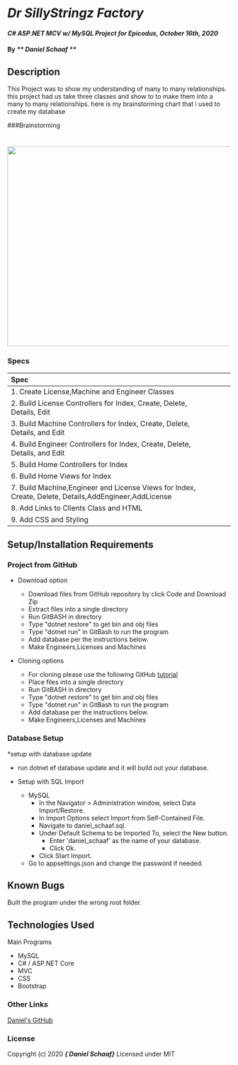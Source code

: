 # _Dr SillyStringz Factory_

#### _C# ASP.NET MCV w/ MySQL Project for Epicodus, October 16th, 2020_

#### By _** Daniel Schaaf **_

## Description

This Project was to show my understanding of many to many relationships. this project had us take three classes and show to to make them into a many to many relationships. here is my brainstorming chart that i used to create my database


###Brainstorming

<h1 align='center'><img width='600' height='450' src='DrSillyStringzFactory/wwwroot/img/chart.png'>
 
### Specs
| Spec | |  |
| :-------------     | :------------- | :------------- |
|  1.  Create License,Machine and Engineer Classes | | |
|  2.  Build License Controllers for Index, Create, Delete, Details, Edit |  |  |
|  3.  Build Machine Controllers for Index, Create, Delete, Details, and Edit | ||
|  4.  Build Engineer Controllers for Index, Create, Delete, Details, and Edit | ||
|  5.  Build Home Controllers for Index |  |  |
|  6.  Build Home Views for Index |  |  |
|  7.  Build Machine,Engineer and License Views for Index, Create, Delete, Details,AddEngineer,AddLicense | |  |
|  8.  Add Links to Clients Class and HTML |  |  |
|  9.  Add CSS and Styling |  |  |


## Setup/Installation Requirements

### Project from GitHub
* Download option
  * Download files from GitHub repository by click Code and Download Zip
  * Extract files into a single directory 
  * Run GitBASH in directory
  * Type "dotnet restore" to get bin and obj files
  * Type "dotnet run" in GitBash to run the program
  * Add database per the instructions below.
  * Make Engineers,Licenses and Machines

* Cloning options
  * For cloning please use the following GitHub [tutorial](https://docs.github.com/en/enterprise/2.16/user/github/creating-cloning-and-archiving-repositories/cloning-a-repository)
  * Place files into a single directory 
  * Run GitBASH in directory
  * Type "dotnet restore" to get bin and obj files
  * Type "dotnet run" in GitBash to run the program
  * Add database per the instructions below.
  * Make Engineers,Licenses and Machines

### Database Setup

*setup with database update
* run dotnet ef database update and it will build out your database.

* Setup with SQL Import
  * MySQL
    * In the Navigator > Administration window, select Data Import/Restore.
    * In Import Options select Import from Self-Contained File.
    * Navigate to daniel_schaaf.sql.
    * Under Default Schema to be Imported To, select the New button.
      * Enter 'daniel_schaaf' as the name of your database.
      * Click Ok.
    * Click Start Import.
  * Go to appsettings.json and change the password if needed.

## Known Bugs

Built the program under the wrong root folder.

## Technologies Used

Main Programs
* MySQL
* C# / ASP.NET Core 
* MVC
* CSS
* Bootstrap


### Other Links
[Daniel's GitHub](https://github.com/dschaaf89)

### License

Copyright (c) 2020 **_{ Daniel Schaaf}_**
Licensed under MIT
